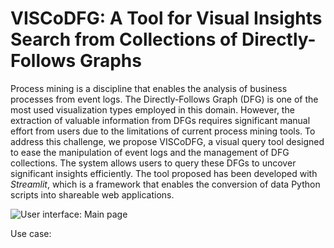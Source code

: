 # VISCoDFG:  A Tool for Visual Insights Search from Collections of Directly-Follows Graphs

Process mining is a discipline that enables the analysis of business processes from event logs. The Directly-Follows Graph (DFG) is one of the most used visualization types employed in this domain. However, the extraction of valuable information from DFGs requires significant manual effort from users due to the limitations of current process mining tools. To address this challenge, we propose VISCoDFG, a visual query tool designed to ease the manipulation of event logs and the management of DFG collections. The system allows users to query these DFGs to uncover significant insights efficiently. The tool proposed has been developed with *Streamlit*, which is a framework
that enables the conversion of data Python scripts into shareable web applications.

![User interface: Main page](https://github.com/msurbano/VISCoDFG/blob/main/User_interface_home_page.png)

Use case:
